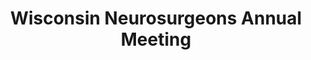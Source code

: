 ---
title: "Wisconsin Neurosurgeons Annual Meeting"
project_id: 
conference_id: ""
presenters:
   - peter_bandettini
summary: "Wisconsin Neurosurgeons Annual Meeting, Milwaukee, WI"
file: /assets/presentations/
filename: 
layout: presentation
---